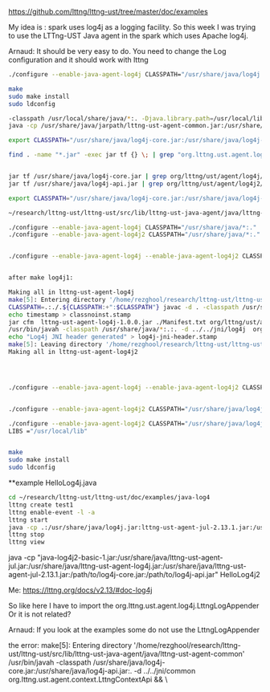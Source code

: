 https://github.com/lttng/lttng-ust/tree/master/doc/examples


My idea is :
spark uses log4j as a logging facility. So this week I was trying to use the LTTng-UST Java agent in the spark which uses Apache log4j.

Arnaud:
It should be very easy to do. You need to change the Log configuration and it should work with lttng



```bash
./configure --enable-java-agent-log4j CLASSPATH="/usr/share/java/log4j.jar"

make
sudo make install
sudo ldconfig
```

```bash
-classpath /usr/local/share/java/*:. -Djava.library.path=/usr/local/lib Test
java -cp /usr/share/java/jarpath/lttng-ust-agent-common.jar:/usr/share/java/jarpath/lttng-ust-agent-log4j.jar:$LOG4JPATH:. Test

export CLASSPATH="/usr/share/java/log4j-core.jar:/usr/share/java/log4j-api.jar:/usr/share/java/log4j.jar"

find . -name "*.jar" -exec jar tf {} \; | grep "org.lttng.ust.agent.log4j*\.class"


jar tf /usr/share/java/log4j-core.jar | grep org/lttng/ust/agent/log4j/LttngLog4j2Api
jar tf /usr/share/java/log4j-api.jar | grep org/lttng/ust/agent/log4j2/LttngLog4j2Api

export CLASSPATH="/usr/share/java/log4j-core.jar:/usr/share/java/log4j-api.jar"

~/research/lttng-ust/lttng-ust/src/lib/lttng-ust-java-agent/java/lttng-ust-agent-log4j2/org/lttng/ust/agent/log4j2

./configure --enable-java-agent-log4j CLASSPATH="/usr/share/java/*:."
./configure --enable-java-agent-log4j2 CLASSPATH="/usr/share/java/*:."


./configure --enable-java-agent-log4j --enable-java-agent-log4j2 CLASSPATH="~/research/lttng-ust/lttng-ust/src/lib/lttng-ust-java-agent/java/lttng-ust-agent-log4j2/org/lttng/ust/agent/log4j2/*:/usr/share/java/*:."


after make log4j1:

Making all in lttng-ust-agent-log4j
make[5]: Entering directory '/home/rezghool/research/lttng-ust/lttng-ust/src/lib/lttng-ust-java-agent/java/lttng-ust-agent-log4j'
CLASSPATH=.:./.${CLASSPATH:+":$CLASSPATH"} javac -d . -classpath /usr/share/java/*:.:./../lttng-ust-agent-common/lttng-ust-agent-common.jar    org/lttng/ust/agent/log4j/LttngLog4jAgent.java org/lttng/ust/agent/log4j/LttngLog4jApi.java org/lttng/ust/agent/log4j/LttngLogAppender.java
echo timestamp > classnoinst.stamp
jar cfm  lttng-ust-agent-log4j-1.0.0.jar ./Manifest.txt org/lttng/ust/agent/log4j/*.class && rm -f lttng-ust-agent-log4j.jar && ln -s lttng-ust-agent-log4j-1.0.0.jar lttng-ust-agent-log4j.jar
/usr/bin/javah -classpath /usr/share/java/*:.:. -d ../../jni/log4j  org.lttng.ust.agent.log4j.LttngLog4jApi && \
echo "Log4j JNI header generated" > log4j-jni-header.stamp
make[5]: Leaving directory '/home/rezghool/research/lttng-ust/lttng-ust/src/lib/lttng-ust-java-agent/java/lttng-ust-agent-log4j'
Making all in lttng-ust-agent-log4j2




./configure --enable-java-agent-log4j --enable-java-agent-log4j2 CLASSPATH="/usr/share/java/*:."


./configure --enable-java-agent-log4j2 CLASSPATH="/usr/share/java/log4j-core.jar:/usr/share/java/log4j-api.jar"

./configure --enable-java-agent-log4j2 CLASSPATH="/usr/share/java/log4j-core.jar:/usr/share/java/log4j-api.jar:/usr/local/share/java/*:."
LIBS ="/usr/local/lib"


make
sudo make install
sudo ldconfig

```

**example HelloLog4j.java 
```bash
cd ~/research/lttng-ust/lttng-ust/doc/examples/java-log4
lttng create test1
lttng enable-event -l -a
lttng start
java -cp .:/usr/share/java/log4j.jar:lttng-ust-agent-jul-2.13.1.jar:/usr/share/java/lttng-ust-agent-jul.jar:/usr/share/java/lttng-ust-agent-log4j.jar:/usr/share/java/lttng-ust-agent-jul-2.13.1.jar HelloLog4j
lttng stop
lttng view
```


java -cp "java-log4j2-basic-1.jar:/usr/share/java/lttng-ust-agent-jul.jar:/usr/share/java/lttng-ust-agent-log4j.jar:/usr/share/java/lttng-ust-agent-jul-2.13.1.jar:/path/to/log4j-core.jar:/path/to/log4j-api.jar" HelloLog4j2



Me: 
https://lttng.org/docs/v2.13/#doc-log4j

So like here I have to import the
org.lttng.ust.agent.log4j.LttngLogAppender
Or it is not related?

Arnaud: 
If you look at the examples some do not use the LttngLogAppender


the error: 
make[5]: Entering directory '/home/rezghool/research/lttng-ust/lttng-ust/src/lib/lttng-ust-java-agent/java/lttng-ust-agent-common'
/usr/bin/javah -classpath /usr/share/java/log4j-core.jar:/usr/share/java/log4j-api.jar:. -d ../../jni/common  org.lttng.ust.agent.context.LttngContextApi && \




